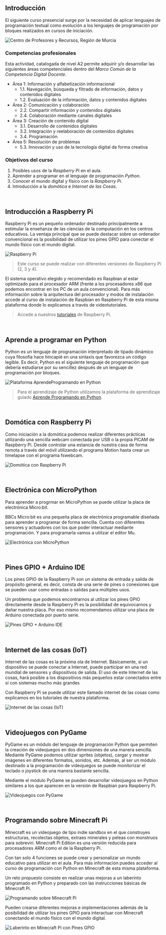 ## Introducción

El siguiente curso presencial surge por la necesidad de aplicar lenguajes de programación textual como evolución a los lenguajes de programación por bloques realizados en cursos de iniciación.

![](img/preview.jpg "Centro de Profesores y Recursos, Región de Murcia")

### Competencias profesionales

Esta actividad, catalogada de nivel A2 permite adquirir y/o desarrollar las siguientes áreas competenciales dentro del *Marco Común de la Competencia Digital Docente*.

- Área 1: Información y alfabetización informacional
  - 1.1. Navegación, búsqueda y filtrado de información, datos y contenidos digitales
  - 1.2. Evaluación de la información, datos y contenidos digitales
- Área 2: Comunicación y colaboración
  - 2.2. Compartir información y contenidos digitales
  - 2.4. Colaboración mediante canales digitales
- Área 3: Creación de contenido digital
  - 3.1. Desarrollo de contenidos digitales
  - 3.2. Integración y reelaboración de contenidos digitales
  - 3.4. Programación
- Área 5: Resolución de problemas
  - 5.3. Innovación y uso de la tecnología digital de forma creativa

### Objetivos del curso

1. Posibles usos de la *Raspberry Pi* en el aula.
2. Aprender a programar en el lenguaje de programación *Python*.
3. Conocer el mundo digital y físico con la *Raspberry Pi*.
4. Introducción a la *domótica* e *Internet de las Cosas*.



<br />



## Introducción a Raspberry Pi

Raspberry Pi es un pequeño ordenador destinado principalmente a estimular la enseñanza de las ciencias de la computación en los centros educativos. La ventaja principal que se puede destacar sobre un ordenador convencional es la posibilidad de utilizar los pines GPIO para conectar el mundo físico con el mundo digital.

![](img/raspberry.jpg "Raspberry Pi")

> Este curso se puede realizar con diferentes versiones de Raspberry Pi (2, 3 y 4).

El sistema operativo elegido y recomendado es Raspbian al estar optimizado para el procesador ARM (frente a los procesadores x86 que podemos encontrar en los PC de un aula convencional). Para más información sobre la arquitectura del procesador y modos de instalación accede al curso de instalación de Raspbian en Raspberry Pi de esta misma plataforma donde lo explicamos a través de videotutoriales.

> Accede a nuestros [tutoriales](https://www.programoergosum.es/tutoriales/tags/raspberry-pi) de Raspberry Pi.



<br />



## Aprende a programar en Python

Python es un lenguaje de programación interpretado de tipado dinámico cuya filosofía hace hincapié en una sintaxis que favorezca un código legible. Es decir, Python es el siguiente lenguaje de programación que debería estudiarse por su sencillez después de un lenguaje de programación por bloques.

![](img/aprendeprogramando.jpg "Plataforma AprendeProgramando en Python")

> Para el aprendizaje de Python utilizamos la plataforma de aprendizaje guiado [Aprende Programando en Python](https://www.aprendeprogramando.es/cursos-online/python).



<br />



## Domótica con Raspberry Pi

Como iniciación a la domótica podemos realizar diferentes prácticas utilizando una sencilla webcam conectada por USB o la propia PICAM de Raspberry Pi. Desde controlar una estancia de nuestra casa de forma remota a través del móvil utilizando el programa Motion hasta crear un timelapse con el programa fswebcam.

![](img/domotica.jpg "Domótica con Raspberry Pi")



<br />



## Electrónica con MicroPython

Para aprender a progrmar en MicroPython se puede utilizar la placa de electrónica Micro:bit.

BBCs Micro:bit es una pequeña placa de electrónica programable diseñada para aprender a programar de forma sencilla. Cuenta con diferentes sensores y actuadores con los que poder interactuar mediante programación. Y para programarla vamos a utilizar el editor Mu.

![](img/electronica.jpg "Electrónica con MicroPython")



<br />



## Pines GPIO + Arduino IDE

Los pines GPIO de la Raspberry Pi son un sistema de entrada y salida de propósito general, es decir, consta de una serie de pines o conexiones que se pueden usar como entradas o salidas para múltiples usos.

Un problema que podemos encontrarnos al utilizar los pines GPIO directamente desde la Raspberry Pi es la posibilidad de equivocarnos y dañar nuestra placa. Por eso mismo recomendamos utilizar una placa de Arduino conectada por puerto serie.

![](img/pyserial.jpg "Pines GPIO + Arduino IDE")



<br />



## Internet de las cosas (IoT)

Internet de las cosas es la próxima ola de Internet. Básicamente, si un dispositivo se puede conectar a Internet, puede participar en una red mundial de sensores y dispositivos de salida. El uso de este Internet de las cosas, hará posible a los dispositivos más pequeños estar conectados entre sí con sistemas mucho más grandes

Con Raspberry Pi se puede utilizar este llamado internet de las cosas como explicamos en los tutoriales de nuestra plataforma.

![](img/iot.gif "Internet de las cosas (IoT)")



<br />



## Videojuegos con PyGame

PyGame es un módulo del lenguaje de programación Python que permiten la creación de videojuegos en dos dimensiones de una manera sencilla. Mediante PyGame podemos utilizar sprites (objetos), cargar y mostrar imágenes en diferentes formatos, sonidos, etc. Además, al ser un módulo destinado a la programación de videojuegos se puede monitorizar el teclado o joystick de una manera bastante sencilla.

Mediante el módulo PyGame se pueden desarrollar videojuegos en Python similares a los que aparecen en la versión de Raspbian para Raspberry Pi.

![](img/pygame.jpg "Videojuegos con PyGame")



<br />



## Programando sobre Minecraft Pi

Minecraft es un videojuego de tipo indie sandbox en el que construyes estructuras, recolectas objetos, extraes minerales y peleas con monstruos para sobreviri. Minecraft Pi Edition es una versión reducida para procesadores ARM como el de la Raspberry Pi.

Con tan solo 4 funciones se puede crear y personalizar un mundo educativo para utilizar en el aula. Para más información puedes acceder al curso de programación con Python en Minecraft de esta misma plataforma.

Un reto propuesto consiste en realizar unas mejoras a un laberinto programado en Python y preparado con las instrucciones básicas de Minecraft Pi. 

![](img/laberinto.jpg "Programando sobre Minecraft Pi")

Pueden crearse diferentes mejoras e implementaciones además de la posibilidad de utilizar los pines GPIO para interactuar con Minecraft conectando el mundo físico con el mundo digital.

![](img/minecraft.gif "Laberinto en Minecraft Pi con Pines GPIO")
